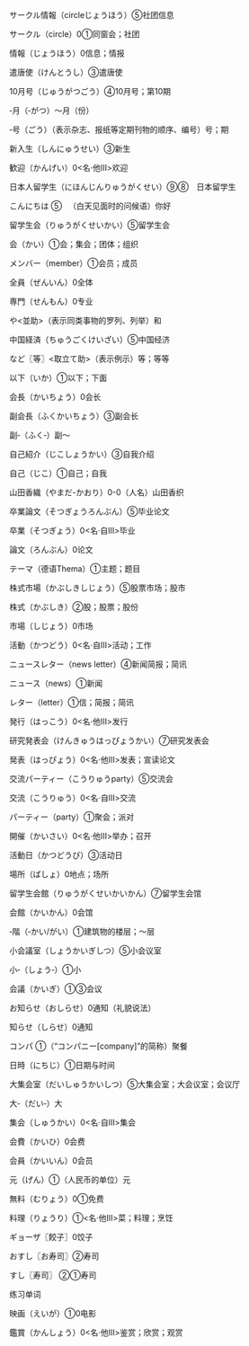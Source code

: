 サークル情報（circleじょうほう）⑤社团信息

サークル（circle）0①同窗会；社团

情報（じょうほう）0信息；情报

遣唐使（けんとうし）③遣唐使

10月号（じゅうがつごう）④10月号；第10期

‐月（‐がつ）～月（份）

‐号（ごう）（表示杂志、报纸等定期刊物的顺序、编号）号；期

新入生（しんにゅうせい）③新生

歓迎（かんげい）0<名·他Ⅲ>欢迎

日本人留学生（にほんじんりゅうがくせい）⑨⑧　日本留学生

こんにちは ⑤   （白天见面时的问候语）你好

留学生会（りゅうがくせいかい）⑤留学生会

会（かい）①会；集会；团体；组织

メンバー（member）①会员；成员

全員（ぜんいん）0全体

専門（せんもん）0专业

や<並助>（表示同类事物的罗列、列举）和

中国経済（ちゅうごくけいざい）⑤中国经济

など〖等〗<取立て助>（表示例示）等；等等

以下（いか）①以下；下面

会長（かいちょう）0会长

副会長（ふくかいちょう）③副会长

副‐（ふく‐）副～

自己紹介（じこしょうかい）③自我介绍

自己（じこ）①自己；自我

山田香織（やまだ-かおり）0-0（人名）山田香织

卒業論文（そつぎょうろんぶん）⑤毕业论文

卒業（そつぎょう）0<名·自Ⅲ>毕业

論文（ろんぶん）0论文

テーマ（德语Thema）①主题；题目

株式市場（かぶしきしじょう）⑤股票市场；股市

株式（かぶしき）②股；股票；股份

市場（しじょう）0市场

活動（かつどう）0<名·自Ⅲ>活动；工作

ニュースレター（news letter）④新闻简报；简讯

ニュース（news）①新闻

レター（letter）①信；简报；简讯

発行（はっこう）0<名·他Ⅲ>发行

研究発表会（けんきゅうはっぴょうかい）⑦研究发表会

発表（はっぴょう）0<名·他Ⅲ>发表；宣读论文

交流パーティー（こうりゅうparty）⑤交流会

交流（こうりゅう）0<名·自Ⅲ>交流

パーティー（party）①聚会；派对

開催（かいさい）0<名·他Ⅲ>举办；召开

活動日（かつどうび）③活动日

場所（ばしょ）0地点；场所

留学生会館（りゅうがくせいかいかん）⑦留学生会馆

会館（かいかん）0会馆

‐階（‐かい/がい）①建筑物的楼层；～层

小会議室（しょうかいぎしつ）⑤小会议室

小‐（しょう‐）①小

会議（かいぎ）①③会议

お知らせ（おしらせ）0通知（礼貌说法）

知らせ（しらせ）0通知

コンパ ①（“コンパニー[company]”的简称）聚餐

日時（にちじ）①日期与时间

大集会室（だいしゅうかいしつ）⑤大集会室；大会议室；会议厅

大‐（だい‐）大

集会（しゅうかい）0<名·自Ⅲ>集会

会費（かいひ）0会费

会員（かいいん）0会员

元（げん）①（人民币的单位）元

無料（むりょう）0①免费

料理（りょうり）①<名·他Ⅲ>菜；料理；烹饪

ギョーザ〖餃子〗0饺子

おすし〖お寿司〗②寿司

すし〖寿司〗 ②①寿司


练习单词

映画（えいが）①0电影

鑑賞（かんしょう）0<名·他Ⅲ>鉴赏；欣赏；观赏

